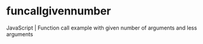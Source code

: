 # funcallgivennumber
JavaScript | Function call example with given number of arguments and less arguments
